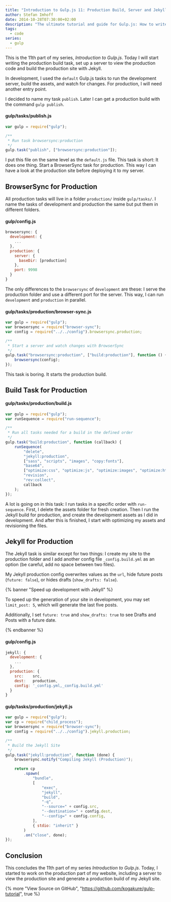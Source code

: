 ```yaml
---
title: "Introduction to Gulp.js 11: Production Build, Server and Jekyll"
author: Stefan Imhoff
date: 2014-10-28T07:30:00+02:00
description: "The ultimate tutorial and guide for Gulp.js: How to write the production task for Jekyll and BrowserSync."
tags:
  - code
series:
  - gulp
---
```


This is the 11th part of my series, _Introduction to Gulp.js_. Today I will start writing the production build task, set up a server to view the production code and build the production site with Jekyll.

In development, I used the `default` Gulp.js tasks to run the development server, build the assets, and watch for changes. For production, I will need another entry point.

I decided to name my task `publish`. Later I can get a production build with the command `gulp publish`.

#### gulp/tasks/publish.js

```javascript
var gulp = require("gulp");

/**
 * Run task browsersync:production
 */
gulp.task("publish", ["browsersync:production"]);
```

I put this file on the same level as the `default.js` file. This task is short: It does one thing. Start a BrowserSync task for production. This way I can have a look at the production site before deploying it to my server.

## BrowserSync for Production

All production tasks will live in a folder `production/` inside `gulp/tasks/`. I name the tasks of development and production the same but put them in different folders.

#### gulp/config.js

```javascript
browsersync: {
  development: {
    ...
  },
  production: {
    server: {
      baseDir: [production]
    },
    port: 9998
  }
}
```

The only differences to the `browsersync` of `development` are these: I serve the production folder and use a different port for the server. This way, I can run `development` and `production` in parallel.

#### gulp/tasks/production/browser-sync.js

```javascript
var gulp = require("gulp");
var browsersync = require("browser-sync");
var config = require("../../config").browsersync.production;

/**
 * Start a server and watch changes with BrowserSync
 */
gulp.task("browsersync:production", ["build:production"], function () {
	browsersync(config);
});
```

This task is boring. It starts the production build.

## Build Task for Production

#### gulp/tasks/production/build.js

```javascript
var gulp = require("gulp");
var runSequence = require("run-sequence");

/**
 * Run all tasks needed for a build in the defined order
 */
gulp.task("build:production", function (callback) {
	runSequence(
		"delete",
		"jekyll:production",
		["sass", "scripts", "images", "copy:fonts"],
		"base64",
		["optimize:css", "optimize:js", "optimize:images", "optimize:html", "copy:fonts:production"],
		"revision",
		"rev:collect",
		callback
	);
});
```

A lot is going on in this task: I run tasks in a specific order with `run-sequence`. First, I delete the assets folder for fresh creation. Then I run the Jekyll build for production, and create the development assets as I did in development. And after this is finished, I start with optimizing my assets and revisioning the files.

## Jekyll for Production

The Jekyll task is similar except for two things: I create my site to the production folder and I add another config file `_config.build.yml` as an option (be careful, add no space between two files).

My Jekyll production config overwrites values as the `url`, hide future posts (`future: false`), or hides drafts (`show_drafts: false`).

{% banner "Speed up development with Jekyll" %}

To speed up the generation of your site in development, you may set `limit_post: 5`, which will generate the last five posts.

Additionally, I set `future: true` and `show_drafts: true` to see Drafts and Posts with a future date.

{% endbanner %}

#### gulp/config.js

```javascript
jekyll: {
  development: {
    ...
  },
  production: {
    src:    src,
    dest:   production,
    config: '_config.yml,_config.build.yml'
  }
}
```

#### gulp/tasks/production/jekyll.js

```javascript
var gulp = require("gulp");
var cp = require("child_process");
var browsersync = require("browser-sync");
var config = require("../../config").jekyll.production;

/**
 * Build the Jekyll Site
 */
gulp.task("jekyll:production", function (done) {
	browsersync.notify("Compiling Jekyll (Production)");

	return cp
		.spawn(
			"bundle",
			[
				"exec",
				"jekyll",
				"build",
				"-q",
				"--source=" + config.src,
				"--destination=" + config.dest,
				"--config=" + config.config,
			],
			{ stdio: "inherit" }
		)
		.on("close", done);
});
```

## Conclusion

This concludes the 11th part of my series _Introduction to Gulp.js_. Today, I started to work on the production part of my website, including a server to view the production site and generate a production build of my Jekyll site.

{% more "View Source on GitHub", "https://github.com/kogakure/gulp-tutorial", true %}
